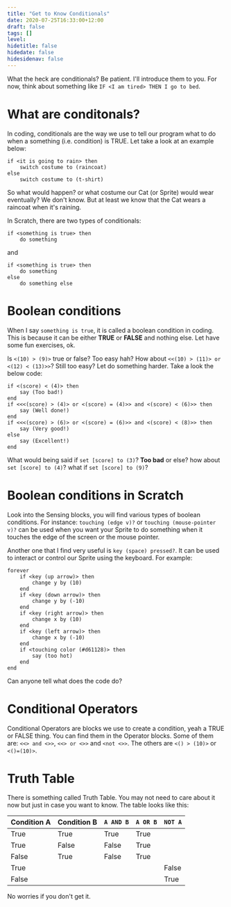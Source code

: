 ```yaml
---
title: "Get to Know Conditionals"
date: 2020-07-25T16:33:00+12:00
draft: false
tags: []
level:
hidetitle: false
hidedate: false
hidesidenav: false
---
```


What the heck are conditionals? Be patient. I'll introduce them to you. For now, think about something like `IF <I am tired> THEN I go to bed`.

<!--more-->
# What are conditonals?
In coding, conditionals are the way we use to tell our program what to do when a something (i.e. condition) is TRUE. Let take a look at an example below:
```
if <it is going to rain> then
    switch costume to (raincoat)
else
    switch costume to (t-shirt)
```

So what would happen? or what costume our Cat (or Sprite) would wear eventually? We don't know. But at least we know that the Cat wears a raincoat when it's raining.

In Scratch, there are two types of conditionals: 
```
if <something is true> then 
    do something
```

and

```
if <something is true> then 
    do something 
else 
    do something else
```

# Boolean conditions

When I say `something is true`, it is called a boolean condition in coding. This is because it can be either **TRUE** or **FALSE** and nothing else.
Let have some fun exercises, ok.

Is `<(10) > (9)>` true or false? Too easy hah?
How about `<<(10) > (11)> or <(12) < (13)>>`? Still too easy? Let do something harder. Take a look the below code:

```
if <(score) < (4)> then
    say (Too bad!)
end
if <<<(score) > (4)> or <(score) = (4)>> and <(score) < (6)>> then
    say (Well done!)
end
if <<<(score) > (6)> or <(score) = (6)>> and <(score) < (8)>> then
    say (Very good!)
else
    say (Excellent!)
end
```

What would being said if `set [score] to (3)`? **Too bad** or else? how about `set [score] to (4)`? what if `set [score] to (9)`?

# Boolean conditions in Scratch

Look into the Sensing blocks, you will find various types of boolean conditions. For instance: `touching (edge v)?` or `touching (mouse-pointer v)?` can be used when you want your Sprite to do something when it touches the edge of the screen or the mouse pointer.

Another one that I find very useful is `key (space) pressed?`. It can be used to interact or control our Sprite using the keyboard. For example:

```
forever
    if <key (up arrow)> then
        change y by (10)
    end
    if <key (down arrow)> then
        change y by (-10)
    end
    if <key (right arrow)> then
        change x by (10)
    end
    if <key (left arrow)> then
        change x by (-10)
    end
    if <touching color (#d61128)> then
        say (too hot)
    end
end
```

Can anyone tell what does the code do? 

# Conditional Operators

Conditional Operators are blocks we use to create a condition, yeah a TRUE or FALSE thing. You can find them in the Operator blocks. Some of them are:
`<<> and <>>`, `<<> or <>>` and `<not <>>`.
The others are `<() > (10)>` or `<()=(10)>`.

# Truth Table

There is something called Truth Table. You may not need to care about it now but just in case you want to know. The table looks like this:

| Condition A | Condition B | `A AND B` | `A OR B` | `NOT A` |
|---|---|-----|----|-----|
| True | True | True   |  True |     |
| True | False | False   | True  |     |
| False | True | False   | True  |     |
| True |   |     |    |  False  |
| False |   |     |    |  True  |

No worries if you don't get it. 
